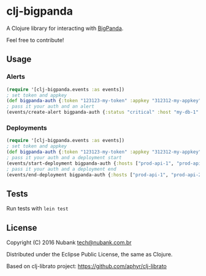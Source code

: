 # clj-bigpanda

A Clojure library for interacting with [BigPanda](https://bigpanda.io).

Feel free to contribute!

## Usage

### Alerts

````clojure
(require '[clj-bigpanda.events :as events])
; set token and appkey
(def bigpanda-auth {:token "123123-my-token" :appkey "312312-my-appkey"})
; pass it your auth and an alert
(events/create-alert bigpanda-auth {:status "critical" :host "my-db-1" :check "CPU"})
````

### Deployments

````clojure
(require '[clj-bigpanda.events :as events])
; set token and appkey
(def bigpanda-auth {:token "123123-my-token" :appkey "312312-my-appkey"})
; pass it your auth and a deployment start
(events/start-deployment bigpanda-auth {:hosts ["prod-api-1", "prod-api-2"] :version "0.8.2" :component "billing"})
; pass it your auth and a deployment end
(events/end-deployment bigpanda-auth {:hosts ["prod-api-1", "prod-api-2"] :version "0.8.2" :component "billing" :status "success"})
````

## Tests

Run tests with `lein test`

## License

Copyright (C) 2016 Nubank <tech@nubank.com.br>

Distributed under the Eclipse Public License, the same as Clojure.

Based on clj-librato project: https://github.com/aphyr/clj-librato
